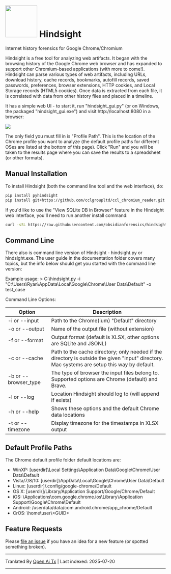 <img src="https://raw.githubusercontent.com/obsidianforensics/hindsight/main/./pyhindsight/static/h.png" height="100px"/> Hindsight
=========

Internet history forensics for Google Chrome/Chromium

Hindsight is a free tool for analyzing web artifacts. It began with the browsing history of the Google Chrome web browser and has expanded to support other Chromium-based applications (with more to come!). Hindsight can parse various types of web artifacts, including URLs, download history, cache records, bookmarks, autofill records, saved passwords, preferences, browser extensions, HTTP cookies, and Local Storage records (HTML5 cookies). Once data is extracted from each file, it is correlated with data from other history files and placed in a timeline.

It has a simple web UI - to start it, run "hindsight_gui.py" (or on Windows, the packaged "hindsight_gui.exe") and visit http://localhost:8080 in a browser:  

<img src="https://raw.githubusercontent.com/obsidianforensics/hindsight/main/documentation/interface-v2.gif"/>

The only field you must fill in is "Profile Path". This is the location of the Chrome profile you want to analyze (the default profile paths for different OSes are listed at the bottom of this page). Click "Run" and you will be taken to the results page where you can save the results to a spreadsheet (or other formats). 

## Manual Installation

To install Hindsight (both the command line tool and the web interface), do:
```sh
pip install pyhindsight
pip install git+https://github.com/cclgroupltd/ccl_chromium_reader.git
```
If you'd like to use the "View SQLite DB in Browser" feature in the Hindsight web interface, you'll need to run another install command:

```sh
curl -sSL https://raw.githubusercontent.com/obsidianforensics/hindsight/master/install-js.sh | sh
```
## Command Line

There also is command line version of Hindsight - hindsight.py or hindsight.exe. The user guide in the documentation folder covers many topics, but the info below should get you started with the command line version:

Example usage:  \> C:\\hindsight.py -i "C:\Users\Ryan\AppData\Local\Google\Chrome\User Data\Default" -o test_case

Command Line Options:

| Option         | Description                                             |
| -------------- | ------------------------------------------------------- |
| -i or --input  | Path to the Chrome(ium) "Default" directory |
| -o or --output | Name of the output file (without extension) |
| -f or --format | Output format (default is XLSX, other options are SQLite and JSONL) |
| -c or --cache  | Path to the cache directory; only needed if the directory is outside the given "input" directory. Mac systems are setup this way by default. |
| -b or --browser_type | The type of browser the input files belong to. Supported options are Chrome (default) and Brave.
| -l or --log	 | Location Hindsight should log to (will append if exists) |
| -h or --help   | Shows these options and the default Chrome data locations |
| -t or --timezone | Display timezone for the timestamps in XLSX output |

## Default Profile Paths

The Chrome default profile folder default locations are:
* WinXP:   \[userdir\]\Local Settings\Application Data\Google\Chrome\User Data\Default
* Vista/7/8/10: \[userdir\]\AppData\Local\Google\Chrome\User Data\Default
* Linux:   \[userdir\]/.config/google-chrome/Default
* OS X:    \[userdir\]/Library/Application Support/Google/Chrome/Default
* iOS:   \Applications\com.google.chrome.ios\Library\Application Support\Google\Chrome\Default
* Android: /userdata/data/com.android.chrome/app_chrome/Default
* CrOS: \home\user\\<GUID\>

## Feature Requests

Please [file an issue](https://github.com/obsidianforensics/hindsight/issues/new/choose) if you have an idea for a new feature (or spotted something broken).



---

Tranlated By [Open Ai Tx](https://github.com/OpenAiTx/OpenAiTx) | Last indexed: 2025-07-20

---